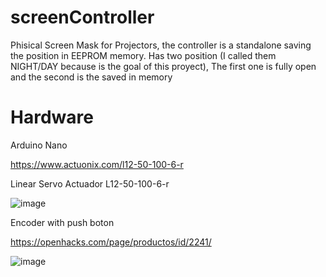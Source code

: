 # screenController
Phisical Screen Mask for Projectors, the controller is a standalone saving the position in EEPROM memory. 
Has two position (I called them NIGHT/DAY because is the goal of this proyect), The first one is fully open and the second is the saved in memory


# Hardware
Arduino Nano

https://www.actuonix.com/l12-50-100-6-r

Linear Servo Actuador L12-50-100-6-r

![image](https://github.com/sector7gp/screenController/assets/1781640/dd2b39b4-c4c9-49eb-b4a1-3c516859f847)

Encoder with push boton 

https://openhacks.com/page/productos/id/2241/

![image](https://github.com/sector7gp/screenController/assets/1781640/fcb37f39-6a7e-44e0-9162-84a558d761f4)
